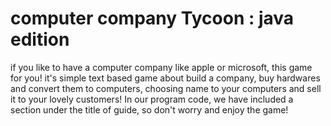 # computer company Tycoon : java edition

if you like to have a computer company like apple or microsoft, this game for you! it's simple text based game about build a company, buy hardwares and convert them to computers, choosing name to your computers and sell it to your lovely customers! In our program code, we have included a section under the title of guide, so don't worry and enjoy the game!

